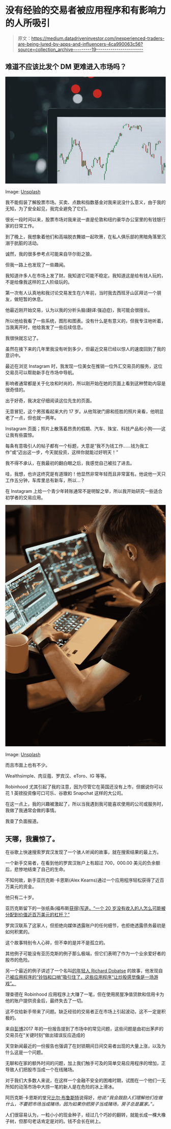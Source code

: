 # 没有经验的交易者被应用程序和有影响力的人所吸引

> 原文：<https://medium.datadriveninvestor.com/inexperienced-traders-are-being-lured-by-apps-and-influencers-4ca990063c56?source=collection_archive---------19----------------------->

## 难道不应该比发个 DM 更难进入市场吗？

![](img/eeeb81c618346acc0161747ff9e2611c.png)

Image: [Unsplash](https://unsplash.com/@m_b_m)

我不能假装了解股票市场。买卖、点数和指数基金对我来说没什么意义，由于我的无知，为了安全起见，我完全避免了它们。

很长一段时间以来，股票市场对我来说一直是伦敦和纽约豪华办公室里的有钱银行家的日常工作。

到了晚上，我想象着他们和高端脱衣舞娘一起吹箫，在私人俱乐部的黑暗角落里沉溺于肮脏的活动。

诚然，我的很多参考点可能来自华尔街之狼。

但我一路上也发现了一些趣闻。

我知道许多人在市场上发了财。我知道它可能不稳定。我知道这是给有钱人玩的，不是给像我这样的工人阶级玩的。

第一次有人认真地和我讨论交易发生在六年前，当时我去西班牙山区拜访一个朋友，做短暂的休息。

他最近刚开始交易，认为以我的分析头脑(翻译:强迫症)，我可能会很擅长。

所以他给我看了一些系统，图形和图表。没有什么是有意义的，但我专注地听着，当我离开时，他给我发了一些后续信息。

我很快就忘记了。

虽然在接下来的几年里我没有听到多少，但最近交易已经以惊人的速度回到了我的意识中。

最近在浏览 Instagram 时，我发现一位美女在推销一位外汇交易员的服务，这位交易员可以帮助新手在市场中导航。

影响者通常都是关于化妆和时尚的，所以刚开始在她的页面上看到这种赞助内容是很奇怪的。

出于好奇，我决定仔细阅读这位先生的页面。

无意冒犯，这个男孩看起来大约 17 岁。从他驾驶门廊和揽胜的照片来看，他明显老了一点，但也就一两年。

Instagram 页面；照片上散落着昂贵的假期、汽车、珠宝、科技产品和小狗——这让我有些震惊。

每条有意吸引人的帖子都有一个标题，大意是“我不为钱工作……钱为我工作”或“迈出这一步，今天就投资，这样你就能过好明天！”

我不得不承认，在我最初的翻白眼之后，我感觉自己被拉了进去。

哇，我想，也许这终究是有道理的！他显然非常年轻而且非常富有。他说他一天只工作五分钟，车库里总有新车，所以…？

在 Instagram 上给一个青少年转账通常不是明智之举，所以我开始研究一些适合初学者的交易应用。

![](img/2b290f04cf1343fbd95a7fb546965025.png)

Image: [Unsplash](https://unsplash.com/@adamaszczos)

而且市面上也有不少。

Wealthsimple、肉豆蔻、罗宾汉、eToro、IG 等等。

Robinhood 尤其引起了我的注意，因为尽管它在英国还没有上市，但据说你可以花 1 英镑投资像可口可乐、谷歌和 Snapchat 这样的大公司。

在这一点上，我的兴趣被激起了，所以当我遇到我可能喜欢使用的公司或服务时，我做了我通常会做的事情。

我查了负面报道。

## 天哪，我震惊了。

在谷歌上快速搜索罗宾汉发现了一个骇人听闻的故事，就在搜索结果的最上方。

一个新手交易者，在看到他的罗宾汉账户上有超过 700，000.00 美元的负余额后，悲惨地结束了自己的生命。

不知何故，新手亚历克斯·卡恩斯(Alex Kearns)通过一个应用程序轻松获得了近百万美元的资金。

他只有二十岁。

亚历克斯留下的一张纸条(福布斯[获得)写道，“一个 20 岁没有收入的人怎么可能被分配到价值近百万美元的杠杆？”](https://www.forbes.com/sites/sergeiklebnikov/2020/06/17/20-year-old-robinhood-customer-dies-by-suicide-after-seeing-a-730000-negative-balance/#58b4b0e65928)

罗宾汉联系了这家人，但拒绝向媒体透露账户的任何细节，也拒绝透露债务最初是如何积累的。

这个故事特别令人心碎，但不幸的是并不是孤立的。

其他例子可能没有亚历克斯的例子那么极端，但它们表明了作为一个业余爱好者的股市的危险。

另一个最近的例子讲述了一个名叫[的年轻人 Richard Dobatse](https://apple.news/ACfIp-c8xQJ-A1KyLZE02xw) 的故事，他发现自己[被应用程序的“铃铛和口哨”吸引住了，这些应用程序“让炒股感觉像是一场游戏”。](https://apple.news/ACfIp-c8xQJ-A1KyLZE02xw)

理查德在 Robinhood 应用程序上大赚了一笔，但在使用房屋净值贷款和信用卡为他的账户提供资金后，最终失去了一切。

这不仅给新手带来了问题。缺乏经验的交易者正在市场上引起波动，这不一定是积极的。

来自[彭博](https://www.bloomberg.com/news/articles/2017-03-20/rookie-currency-traders-are-causing-trouble-at-crucial-moments)2017 年的一份报告提到了市场中的常见问题，这些问题是由初出茅庐的交易员在“关键时刻”做出错误反应造成的

天空新闻最近的一份报告也强调了在封锁期间日间交易者出现的大量上涨，以及为什么这是一个问题。

无聊和在家的额外时间的问题，加上我们触手可及的简单交易应用程序的增加，正导致人们把股市当成一个在线赌场。

对于我们大多数人来说，在这样一个金融不安全的困难时期，试图在一个他们一无所知的动荡市场中大捞一笔的新人是在危险的冰上滑冰。

阿历克斯·卡恩斯的堂兄[比尔·布鲁斯特](https://apple.news/AktRtBHfsT_WkyU_cqucCww)说得好，*他说:“我会鼓励人们理解他们在做什么，不要把市场当成赌场，因为如果你把房子当成赌场，房子总是赢家。”。*

人们很容易认为，一粒小小的现金种子，经过几个巧妙的翻转，就能长成一棵大橡子树，但那句老话肯定是对的。钱不会长在树上。